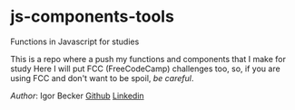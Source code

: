# js-components-tools
Functions in Javascript for studies


This is a repo where a push my functions and components that I make for study
Here I will put FCC (FreeCodeCamp) challenges too, so, if you are using FCC and don't want to be spoil, *be careful*.


*Author*: Igor Becker
[Github](https://github.com/proudynyu)
[Linkedin](https://www.linkedin.com/in/igor-becker-73b7901a3/)
